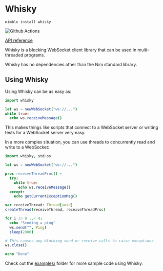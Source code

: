# Whisky

`nimble install whisky`

![Github Actions](https://github.com/guzba/whisky/workflows/Github%20Actions/badge.svg)

[API reference](https://nimdocs.com/guzba/whisky)

Whisky is a blocking WebSocket client library that can be used in multi-threaded programs.

Whisky has no dependencies other than the Nim standard library.

## Using Whisky

Using Whisky can be as easy as:

```nim
import whisky

let ws = newWebSocket("ws://...")
while true:
  echo ws.receiveMessage()
```

This makes things like scripts that connect to a WebSocket server or writing tests for a WebSocket server very easy.

In a more complex situation, you can use threads to concurrently read and write to a WebSocket:

```nim
import whisky, std/os

let ws = newWebSocket("ws://...")

proc receiveThreadProc() =
  try:
    while true:
      echo ws.receiveMessage()
  except:
    echo getCurrentExceptionMsg()

var receiveThread: Thread[void]
createThread(receiveThread, receiveThreadProc)

for i in 0 ..< 4:
  echo "Sending a ping"
  ws.send("", Ping)
  sleep(2000)

# This causes any blocking send or receive calls to raise exceptions
ws.close()

echo "Done"
```

Check out the [examples/](https://github.com/guzba/whisky/tree/master/examples) folder for more sample code using Whisky.
